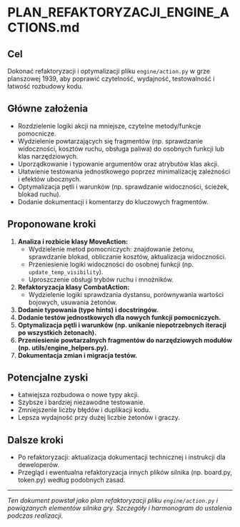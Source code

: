 # PLAN_REFAKTORYZACJI_ENGINE_ACTIONS.md

## Cel
Dokonać refaktoryzacji i optymalizacji pliku `engine/action.py` w grze planszowej 1939, aby poprawić czytelność, wydajność, testowalność i łatwość rozbudowy kodu.

## Główne założenia
- Rozdzielenie logiki akcji na mniejsze, czytelne metody/funkcje pomocnicze.
- Wydzielenie powtarzających się fragmentów (np. sprawdzanie widoczności, kosztów ruchu, obsługa paliwa) do osobnych funkcji lub klas narzędziowych.
- Uporządkowanie i typowanie argumentów oraz atrybutów klas akcji.
- Ułatwienie testowania jednostkowego poprzez minimalizację zależności i efektów ubocznych.
- Optymalizacja pętli i warunków (np. sprawdzanie widoczności, ścieżek, blokad ruchu).
- Dodanie dokumentacji i komentarzy do kluczowych fragmentów.

## Proponowane kroki
1. **Analiza i rozbicie klasy MoveAction:**
   - Wydzielenie metod pomocniczych: znajdowanie żetonu, sprawdzanie blokad, obliczanie kosztów, aktualizacja widoczności.
   - Przeniesienie logiki widoczności do osobnej funkcji (np. `update_temp_visibility`).
   - Uproszczenie obsługi trybów ruchu i mnożników.
2. **Refaktoryzacja klasy CombatAction:**
   - Wydzielenie logiki sprawdzania dystansu, porównywania wartości bojowych, usuwania żetonów.
3. **Dodanie typowania (type hints) i docstringów.**
4. **Dodanie testów jednostkowych dla nowych funkcji pomocniczych.**
5. **Optymalizacja pętli i warunków (np. unikanie niepotrzebnych iteracji po wszystkich żetonach).**
6. **Przeniesienie powtarzalnych fragmentów do narzędziowych modułów (np. utils/engine_helpers.py).**
7. **Dokumentacja zmian i migracja testów.**

## Potencjalne zyski
- Łatwiejsza rozbudowa o nowe typy akcji.
- Szybsze i bardziej niezawodne testowanie.
- Zmniejszenie liczby błędów i duplikacji kodu.
- Lepsza wydajność przy dużej liczbie żetonów i graczy.

## Dalsze kroki
- Po refaktoryzacji: aktualizacja dokumentacji technicznej i instrukcji dla deweloperów.
- Przegląd i ewentualna refaktoryzacja innych plików silnika (np. board.py, token.py) według podobnych zasad.

---

*Ten dokument powstał jako plan refaktoryzacji pliku `engine/action.py` i powiązanych elementów silnika gry. Szczegóły i harmonogram do ustalenia podczas realizacji.*
